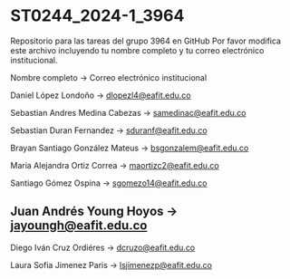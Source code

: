 # ST0244_2024-1_3964
Repositorio para las tareas del grupo 3964 en GitHub
Por favor modifica este archivo incluyendo tu nombre completo y tu correo electrónico institucional.

Nombre completo -> Correo electrónico institucional

Daniel López Londoño -> dlopezl4@eafit.edu.co

Sebastian Andres Medina Cabezas -> samedinac@eafit.edu.co

Sebastian Duran Fernandez -> sduranf@eafit.edu.co

Brayan Santiago González Mateus -> bsgonzalem@eafit.edu.co

Maria Alejandra Ortiz Correa -> maortizc2@eafit.edu.co

Santiago Gómez Ospina -> sgomezo14@eafit.edu.co

## Juan Andrés Young Hoyos -> jayoungh@eafit.edu.co

Diego Iván Cruz Ordiéres -> dcruzo@eafit.edu.co

Laura Sofia Jimenez Paris -> lsjimenezp@eafit.edu.co
